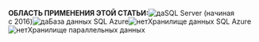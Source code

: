 <Token>**ОБЛАСТЬ ПРИМЕНЕНИЯ ЭТОЙ СТАТЬИ:**![да](../includes/media/yes.png)SQL Server (начиная с 2016)![да](../includes/media/yes.png)База данных SQL Azure![нет](../includes/media/no.png)Хранилище данных SQL Azure![нет](../includes/media/no.png)Хранилище параллельных данных </Token>